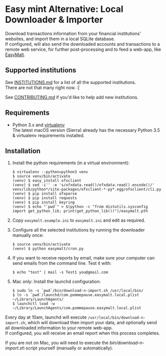 Easy mint Alternative: Local Downloader & Importer
==================================================

Download transactions information from your financial institutions' websites, and import them in a local SQLite database.  
If configured, will also send the downloaded accounts and transactions to a remote web service, for further post-processing and to feed a web-app, like [EasyMalt](https://github.com/gboudreau/easymalt).


Supported institutions
----------------------
See [INSTITUTIONS.md](https://github.com/gboudreau/easymalt-local/tree/master/INSTITUTIONS.md) for a list of all the supported institutions.  
There are not that many right now. :|

See [CONTRIBUTING.md](https://github.com/gboudreau/easymalt-local/blob/master/CONTRIBUTING.md) if you'd like to help add new institutions.


Requirements
------------

- Python 3.x and [virtualenv](https://virtualenv.pypa.io)  
The latest macOS version (Sierra) already has the necessary Python 3.5 & virtualenv requirements installed.  

Installation
------------

1. Install the python requirements (in a virtual environment):
    ```
    $ virtualenv --python=python3 venv
    $ source venv/bin/activate
    (venv) $ easy_install ofxclient
    (venv) $ sed -i'' -e 's/ofxdata.read()/ofxdata.read().encode()/' venv/lib/python*/site-packages/ofxclient-*-py*.egg/ofxclient/cli.py
    (venv) $ pip install ofxparse
    (venv) $ pip install requests
    (venv) $ pip install keyring
    (venv) $ echo "`pwd`" > $(python -c "from distutils.sysconfig import get_python_lib; print(get_python_lib())")/easymalt.pth
    ```

2. Copy `easymalt.example.ini` to `easymalt.ini` and edit as required.

3. Configure all the selected institutions by running the downloader manually once:
    ```
    $ source venv/bin/activate
    (venv) $ python easymalt/cron.py
    ```

4. If you want to receive reports by email, make sure your computer can send emails from the command line. Test it with:
    ```
    $ echo "test" | mail -s Test1 you@gmail.com
    ```
    
5. Mac only: Install the launchd configuration:
    ```
    $ sudo ln -s `pwd`/bin/download-n-import.sh /usr/local/bin/
    $ ln -s `pwd`/launchd/com.pommepause.easymalt.local.plist ~/Library/LaunchAgents/
    $ launchctl load -w ~/Library/LaunchAgents/com.pommepause.easymalt.local.plist
    ```
    
Every day at 10am, launchd will execute `/usr/local/bin/download-n-import.sh`, which will download then import your data, and optionally send all downloaded information to your remote web-app.  
If configured, you will receive an email report when this process completes.

If you are not on Mac, you will need to execute the _bin/download-n-import.sh_ script yourself (manually or automatically).
